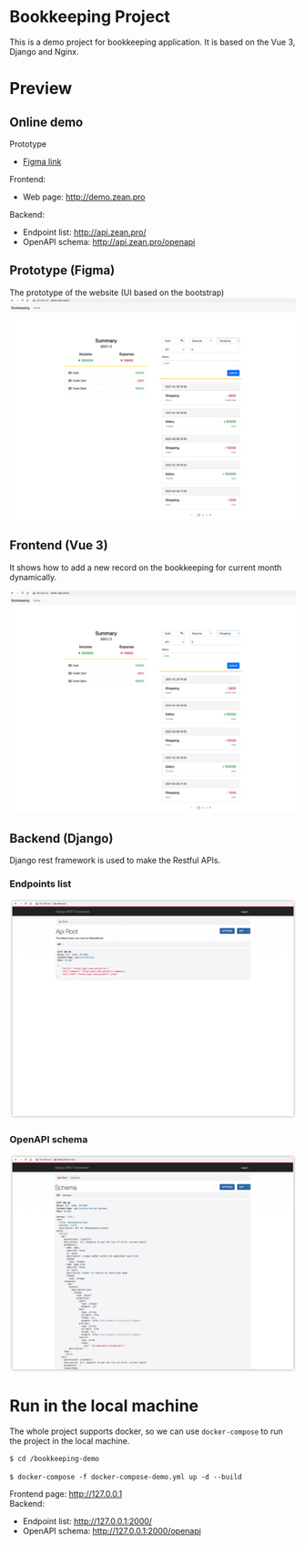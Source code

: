 # Bookkeeping Project
This is a demo project for bookkeeping application.
It is based on the Vue 3, Django and Nginx.


# Preview
## Online demo
Prototype
- [Figma link](https://www.figma.com/file/IYx7WBAG9HOsNzagNVBuBN/Personal-bookkeeping-web?node-id=0%3A1)

Frontend:
- Web page: http://demo.zean.pro

Backend:
- Endpoint list: http://api.zean.pro/
- OpenAPI schema: http://api.zean.pro/openapi

## Prototype (Figma)
The prototype of the website (UI based on the bootstrap)
![image](https://github.com/ZhuZean/bookkeeping-demo/blob/main/preview/frontend/demo.gif)

## Frontend (Vue 3)
It shows how to add a new record on the bookkeeping for current month dynamically.

![image](https://github.com/ZhuZean/bookkeeping-demo/blob/main/preview/frontend/demo.gif)

## Backend (Django)
Django rest framework is used to make the Restful APIs.

### Endpoints list
![image](https://github.com/ZhuZean/bookkeeping-demo/blob/main/preview/backend/endpoint%20list.png)
### OpenAPI schema
![image](https://github.com/ZhuZean/bookkeeping-demo/blob/main/preview/backend/openapi.png)


# Run in the local machine
The whole project supports docker, so we can use `docker-compose` to run the project in the local machine.
```
$ cd /bookkeeping-demo

$ docker-compose -f docker-compose-demo.yml up -d --build
```
Frontend page: http://127.0.0.1 <br />
Backend:
- Endpoint list: http://127.0.0.1:2000/
- OpenAPI schema: http://127.0.0.1:2000/openapi